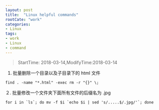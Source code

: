 ```yaml
---
layout: post
title:  "Linux helpful commands"
rootCate: "work"
categories:
- Linux
tags:
- work
- Linux
- command
---
```


> StartTime: 2018-03-14,ModifyTime:2018-03-14

<!---more--->

1. 批量删除一个目录以及子目录下的 html 文件
 ```
 find . -name "*.html" -exec rm -r "{}" \;
 ```

２. 批量修改一个文件夹下面所有文件的后缀名为 .jpg
```
for i in `ls`; do mv -f $i `echo $i | sed 's/.....$/.jpg/'`; done
```
